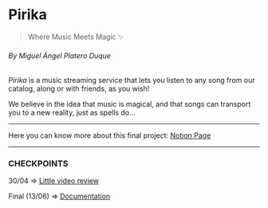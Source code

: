 # Pirika
> Where Music Meets Magic ✨
###### By Miguel Ángel Platero Duque

*Pirika* is a music streaming service that lets you listen to any song from our catalog, along or with friends, as you wish!

We believe in the idea that music is magical, and that songs can transport you to a new reality, just as spells do...

---

Here you can know more about this final project: [Notion Page](https://www.notion.so/Pirika-1b425bae199580678bbff2d61a7f42d8?pvs=4)

---

### CHECKPOINTS

30/04 => [Little video review](https://drive.google.com/file/d/16SaESZih73EWXbNsH6w9-J5whzQyNaXj/view?usp=sharing)

Final (13/06) => [Documentation](https://drive.google.com/drive/folders/1xLugUtRQlKJkBUdOxpL6GqNEuae3jm7b?usp=sharing)
